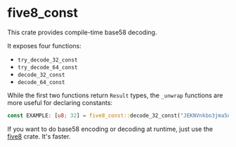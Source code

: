 # five8_const

This crate provides compile-time base58 decoding.

It exposes four functions:
- `try_decode_32_const`
- `try_decode_64_const`
- `decode_32_const`
- `decode_64_const`

While the first two functions return `Result` types,
the `_unwrap` functions are more useful for declaring constants:

```rust
const EXAMPLE: [u8; 32] = five8_const::decode_32_const("JEKNVnkbo3jma5nREBBJCDoXFVeKkD56V3xKrvRmWxFF");
```

If you want to do base58 encoding or decoding at runtime,
just use the [five8](https://github.com/kevinheavey/five8/tree/main/crates/five8)
crate. It's faster.

